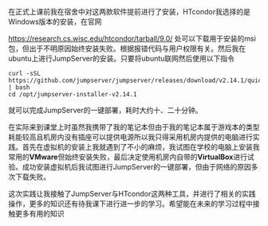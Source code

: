 在正式上课前我在宿舍中对这两款软件提前进行了安装，HTcondor我选择的是Windows版本的安装，在官网

https://research.cs.wisc.edu/htcondor/tarball/9.0/
处可以下载用于安装的msi包，但出于不明原因始终安装失败。根据报错代码与用户权限有关。然后我在ubuntu上进行JumpServer的安装。只要将ubuntu联网然后使用以下指令


```
curl -sSL https://github.com/jumpserver/jumpserver/releases/download/v2.14.1/quick_start.sh | bash 
cd /opt/jumpserver-installer-v2.14.1
```

就可以完成JumpServer的一键部署，耗时大约十、二十分钟。

在实际来到课堂上时虽然我携带了我的笔记本但由于我的笔记本属于游戏本的类型耗能较高且机房内没有插座可以提供电源所以我只得采用机房内提供的电脑进行实践。首先在虚拟机的安装上我就遇到了不小的麻烦，我试图在学校的电脑上安装我常用的**VMware**但始终安装失败，最后决定使用机房内自带的**VirtualBox**进行试验。成功安装虚拟机后我试图进行JumpServer的一键部署，但由于网络的原因多次下载失败。

这次实践让我接触了JumpServer与HTcondor这两种工具，并进行了相关的实践操作，更多的知识还有待我课下进行进一步的学习。希望能在未来的学习过程中接触更多有用的知识